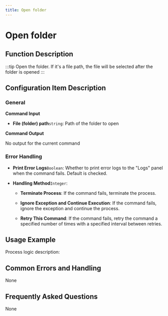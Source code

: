 ```yaml
---
title: Open folder
---
```


# Open folder

## Function Description

:::tip 
Open the folder. If it's a file path, the file will be selected after the folder is opened
:::

## Configuration Item Description

### General

**Command Input**

- **File (folder) path**`string`: Path of the folder to open


**Command Output**

No output for the current command


### Error Handling

- **Print Error Logs**`Boolean`: Whether to print error logs to the "Logs" panel when the command fails. Default is checked. 

- **Handling Method**`Integer`:

    - **Terminate Process**: If the command fails, terminate the process.

    - **Ignore Exception and Continue Execution**: If the command fails, ignore the exception and continue the process.

    - **Retry This Command**: If the command fails, retry the command a specified number of times with a specified interval between retries.

## Usage Example

Process logic description:

## Common Errors and Handling

None

## Frequently Asked Questions

None


